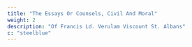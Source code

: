 ```yaml
---
title: "The Essays Or Counsels, Civil And Moral"
weight: 2
description: "Of Francis Ld. Verulam Viscount St. Albans"
c: "steelblue"
---
```



